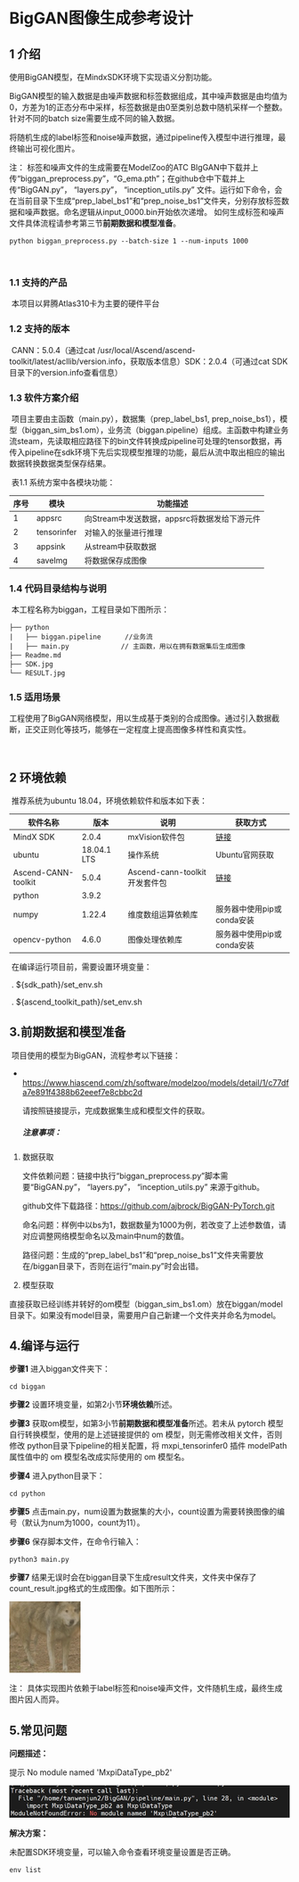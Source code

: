 # BigGAN图像生成参考设计

## 1 介绍

   使用BigGAN模型，在MindxSDK环境下实现语义分割功能。

​   BigGAN模型的输入数据是由噪声数据和标签数据组成，其中噪声数据是由均值为0，方差为1的正态分布中采样，标签数据是由0至类别总数中随机采样一个整数。针对不同的batch size需要生成不同的输入数据。   

​   将随机生成的label标签和noise噪声数据，通过pipeline传入模型中进行推理，最终输出可视化图片。

注： 标签和噪声文件的生成需要在ModelZoo的ATC BIgGAN中下载并上传“biggan_preprocess.py”，“G_ema.pth”；在github仓中下载并上传“BigGAN.py”， “layers.py”， “inception_utils.py” 文件。运行如下命令，会在当前目录下生成“prep_label_bs1”和“prep_noise_bs1”文件夹，分别存放标签数据和噪声数据。命名逻辑从input_0000.bin开始依次递增。
    如何生成标签和噪声文件具体流程请参考第三节**前期数据和模型准备**。
```
python biggan_preprocess.py --batch-size 1 --num-inputs 1000
```



​  


### 1.1 支持的产品

​     本项目以昇腾Atlas310卡为主要的硬件平台

### 1.2 支持的版本

​     CANN：5.0.4（通过cat /usr/local/Ascend/ascend-toolkit/latest/acllib/version.info，获取版本信息）
​     SDK：2.0.4（可通过cat SDK目录下的version.info查看信息）


### 1.3 软件方案介绍

​        项目主要由主函数（main.py），数据集（prep_label_bs1, prep_noise_bs1），模型（biggan_sim_bs1.om），业务流（biggan.pipeline）组成。
​       主函数中构建业务流steam，先读取相应路径下的bin文件转换成pipeline可处理的tensor数据，再传入pipeline在sdk环境下先后实现模型推理的功能，最后从流中取出相应的输出数据转换数据类型保存结果。

​     表1.1 系统方案中各模块功能：

| 序号 | 模块        | 功能描述                                     |
| ---- | ----------- | -------------------------------------------- |
| 1    | appsrc      | 向Stream中发送数据，appsrc将数据发给下游元件 |
| 2    | tensorinfer | 对输入的张量进行推理                         |
| 3    | appsink     | 从stream中获取数据                           |
| 4    | saveImg     | 将数据保存成图像                             |


### 1.4 代码目录结构与说明

​     本工程名称为biggan，工程目录如下图所示：     

```
├── python  
|   ├── biggan.pipeline      //业务流
|   ├── main.py             // 主函数，用以在拥有数据集后生成图像
├── Readme.md    
├── SDK.jpg                 
└── RESULT.jpg
```

### 1.5 适用场景

​     工程使用了BigGAN网络模型，用以生成基于类别的合成图像。通过引入数据截断，正交正则化等技巧，能够在一定程度上提高图像多样性和真实性。

​            

## 2 环境依赖


​     推荐系统为ubuntu 18.04，环境依赖软件和版本如下表：

| 软件名称            | 版本        | 说明                          | 获取方式                                                     |
| ------------------- | ----------- | ----------------------------- | ------------------------------------------------------------ |
| MindX SDK           | 2.0.4       | mxVision软件包                | [链接](https://gitee.com/link?target=https%3A%2F%2Fwww.hiascend.com%2Fsoftware%2FMindx-sdk) |
| ubuntu              | 18.04.1 LTS | 操作系统                      | Ubuntu官网获取                                               |
| Ascend-CANN-toolkit | 5.0.4       | Ascend-cann-toolkit开发套件包 | [链接](https://gitee.com/link?target=https%3A%2F%2Fwww.hiascend.com%2Fsoftware%2Fcann%2Fcommercial) |
| python              | 3.9.2       |                               |                                                              |
| numpy               | 1.22.4      | 维度数组运算依赖库            | 服务器中使用pip或conda安装                                   |
| opencv-python       | 4.6.0       | 图像处理依赖库                | 服务器中使用pip或conda安装                                   |



​     在编译运行项目前，需要设置环境变量：

​     . ${sdk_path}/set_env.sh

​     . ${ascend_toolkit_path}/set_env.sh

## 3.前期数据和模型准备

​     项目使用的模型为BigGAN，流程参考以下链接：

- ​     https://www.hiascend.com/zh/software/modelzoo/models/detail/1/c77dfa7e891f4388b62eeef7e8cbbc2d  

  请按照链接提示，完成数据集生成和模型文件的获取。

  

  ##### 注意事项：

1. 数据获取

   文件依赖问题：链接中执行“biggan_preprocess.py”脚本需要“BigGAN.py”， “layers.py”， “inception_utils.py” 来源于github。

   github文件下载路径：https://github.com/ajbrock/BigGAN-PyTorch.git 

   
   命名问题：样例中以bs为1，数据数量为1000为例，若改变了上述参数值，请对应调整网络模型命名以及main中num的数值。

   路径问题：生成的“prep_label_bs1”和“prep_noise_bs1”文件夹需要放在/biggan目录下，否则在运行“main.py”时会出错。

2. 模型获取

​   直接获取已经训练并转好的om模型（biggan_sim_bs1.om）放在biggan/model目录下。如果没有model目录，需要用户自己新建一个文件夹并命名为model。

## 4.编译与运行



**步骤1** 进入biggan文件夹下：

```
cd biggan
```

**步骤2**  设置环境变量，如第2小节**环境依赖**所述。

**步骤3**   获取om模型，如第3小节**前期数据和模型准备**所述。若未从 pytorch 模型自行转换模型，使用的是上述链接提供的  om 模型，则无需修改相关文件，否则修改 python目录下pipeline的相关配置，将 mxpi_tensorinfer0 插件 modelPath 属性值中的 om 模型名改成实际使用的 om 模型名。

**步骤4**  进入python目录下：

```
cd python
```

**步骤5**  点击main.py，num设置为数据集的大小，count设置为需要转换图像的编号（默认为num为1000，count为11）。

**步骤6**  保存脚本文件，在命令行输入：

```
python3 main.py
```

**步骤7**   结果无误时会在biggan目录下生成result文件夹，文件夹中保存了count_result.jpg格式的生成图像。如下图所示：



![3](RESULT.jpg)

注： 具体实现图片依赖于label标签和noise噪声文件，文件随机生成，最终生成图片因人而异。

## 5.常见问题

**问题描述：**

提示 No module named 'MxpiDataType_pb2'

![1](SDK.jpg)

**解决方案：**

未配置SDK环境变量，可以输入命令查看环境变量设置是否正确。

```
env list
```



